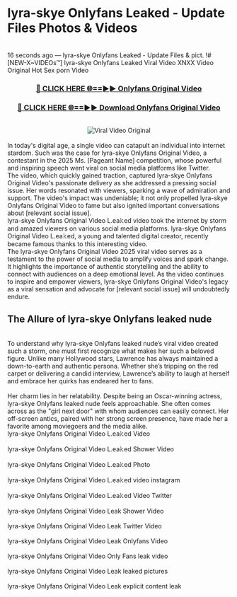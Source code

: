 # lyra-skye Onlyfans Leaked - Update Files Photos & Videos 
<br>
16 seconds ago — lyra-skye Onlyfans Leaked - Update Files & pict. !#[NEW-X~VIDEOs™] lyra-skye Onlyfans Leaked Viral Video XNXX Video Original Hot Sex porn Video
<br>
<div align="center">
<h3><a href="http://freeplayer.one?title=lyra-skye&ref=25OR" rel="nofollow">🔴 CLICK HERE 🌐==►► Onlyfans Original Video</a></h3>
<h3><a href="http://freeplayer.one?title=lyra-skye&ref=25OR" rel="nofollow">🔴 CLICK HERE 🌐==►► Download Onlyfans Original Video</a></h3>
<br>
<a href="http://freeplayer.one?title=lyra-skye&ref=25OR" rel="nofollow" data-target="animated-image.originalLink"><img src="https://i.ibb.co.com/xMMVF88/686577567.gif" alt="Viral Video Original" style="max-width: 100%; display: inline-block;" data-target="animated-image.originalImage"></a>
</div>
<br>
In today's digital age, a single video can catapult an individual into internet stardom. Such was the case for lyra-skye Onlyfans Original Video, a contestant in the 2025 Ms. [Pageant Name] competition, whose powerful and inspiring speech went viral on social media platforms like Twitter.
<br>
The video, which quickly gained traction, captured lyra-skye Onlyfans Original Video's passionate delivery as she addressed a pressing social issue. Her words resonated with viewers, sparking a wave of admiration and support. The video's impact was undeniable; it not only propelled lyra-skye Onlyfans Original Video to fame but also ignited important conversations about [relevant social issue].
<br>
lyra-skye Onlyfans Original Video L.ea𝚔ed video took the internet by storm and amazed viewers on various social media platforms. lyra-skye Onlyfans Original Video L.ea𝚔ed, a young and talented digital creator, recently became famous thanks to this interesting video.
<br>
The lyra-skye Onlyfans Original Video 2025 viral video serves as a testament to the power of social media to amplify voices and spark change. It highlights the importance of authentic storytelling and the ability to connect with audiences on a deep emotional level. As the video continues to inspire and empower viewers, lyra-skye Onlyfans Original Video's legacy as a viral sensation and advocate for [relevant social issue] will undoubtedly endure.
<br>
<h2>The Allure of lyra-skye Onlyfans leaked nude</h2>
<br>
To understand why lyra-skye Onlyfans leaked nude’s viral video created such a storm, one must first recognize what makes her such a beloved figure. Unlike many Hollywood stars, Lawrence has always maintained a down-to-earth and authentic persona. Whether she’s tripping on the red carpet or delivering a candid interview, Lawrence’s ability to laugh at herself and embrace her quirks has endeared her to fans.
<br><br>
Her charm lies in her relatability. Despite being an Oscar-winning actress, lyra-skye Onlyfans leaked nude feels approachable. She often comes across as the "girl next door" with whom audiences can easily connect. Her off-screen antics, paired with her strong screen presence, have made her a favorite among moviegoers and the media alike.
<br>
lyra-skye Onlyfans Original Video L.ea𝚔ed Video
<br><br>
lyra-skye Onlyfans Original Video L.ea𝚔ed Shower Video
<br><br>
lyra-skye Onlyfans Original Video L.ea𝚔ed Photo
<br><br>
lyra-skye Onlyfans Original Video L.ea𝚔ed video instagram
<br><br>
lyra-skye Onlyfans Original Video L.ea𝚔ed Video Twitter
<br><br>
lyra-skye Onlyfans Original Video Leak Shower Video
<br><br>
lyra-skye Onlyfans Original Video Leak Twitter Video
<br><br>
lyra-skye Onlyfans Original Video Leak Onlyfans Video
<br><br>
lyra-skye Onlyfans Original Video Only Fans leak video
<br><br>
lyra-skye Onlyfans Original Video Leak leaked pictures
<br><br>
lyra-skye Onlyfans Original Video Leak explicit content leak